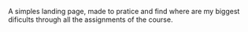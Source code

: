 A simples landing page, made to pratice and find where are my biggest dificults through all the assignments of the course.